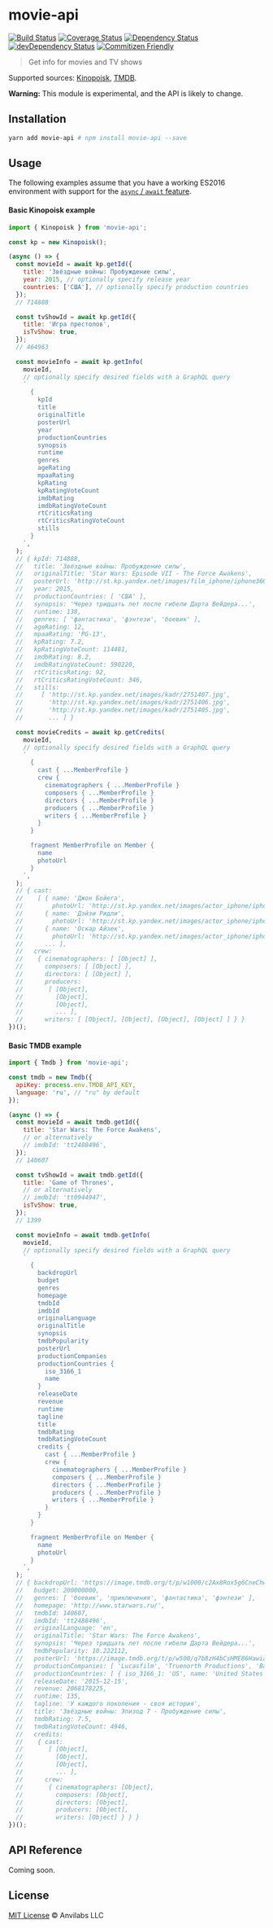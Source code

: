 # movie-api

[![Build Status](https://img.shields.io/travis/anvilabs/movie-api.svg)](https://travis-ci.org/anvilabs/movie-api)
[![Coverage Status](https://img.shields.io/codecov/c/github/anvilabs/movie-api.svg)](https://codecov.io/gh/anvilabs/movie-api)
[![Dependency Status](https://img.shields.io/david/anvilabs/movie-api.svg)](https://david-dm.org/anvilabs/movie-api)
[![devDependency Status](https://img.shields.io/david/dev/anvilabs/movie-api.svg)](https://david-dm.org/anvilabs/movie-api?type=dev)
[![Commitizen Friendly](https://img.shields.io/badge/commitizen-friendly-brightgreen.svg)](http://commitizen.github.io/cz-cli)

> Get info for movies and TV shows

Supported sources: [Kinopoisk](https://kinopoisk.ru), [TMDB](https://www.themoviedb.org/).

**Warning:** This module is experimental, and the API is likely to change.

## Installation

```bash
yarn add movie-api # npm install movie-api --save
```

## Usage

The following examples assume that you have a working ES2016 environment with support for the [`async` / `await` feature](http://babeljs.io/docs/plugins/transform-async-to-generator/).

#### Basic Kinopoisk example

```js
import { Kinopoisk } from 'movie-api';

const kp = new Kinopoisk();

(async () => {
  const movieId = await kp.getId({
    title: 'Звёздные войны: Пробуждение силы',
    year: 2015, // optionally specify release year
    countries: ['США'], // optionally specify production countries
  });
  // 714888

  const tvShowId = await kp.getId({
    title: 'Игра престолов',
    isTvShow: true,
  });
  // 464963

  const movieInfo = await kp.getInfo(
    movieId,
    // optionally specify desired fields with a GraphQL query
    `
      {
        kpId
        title
        originalTitle
        posterUrl
        year
        productionCountries
        synopsis
        runtime
        genres
        ageRating
        mpaaRating
        kpRating
        kpRatingVoteCount
        imdbRating
        imdbRatingVoteCount
        rtCriticsRating
        rtCriticsRatingVoteCount
        stills
      }
    `,
  );
  // { kpId: 714888,
  //   title: 'Звёздные войны: Пробуждение силы',
  //   originalTitle: 'Star Wars: Episode VII - The Force Awakens',
  //   posterUrl: 'http://st.kp.yandex.net/images/film_iphone/iphone360_714888.jpg?d=20151105180111',
  //   year: 2015,
  //   productionCountries: [ 'США' ],
  //   synopsis: 'Через тридцать лет после гибели Дарта Вейдера...',
  //   runtime: 138,
  //   genres: [ 'фантастика', 'фэнтези', 'боевик' ],
  //   ageRating: 12,
  //   mpaaRating: 'PG-13',
  //   kpRating: 7.2,
  //   kpRatingVoteCount: 114481,
  //   imdbRating: 8.2,
  //   imdbRatingVoteCount: 590220,
  //   rtCriticsRating: 92,
  //   rtCriticsRatingVoteCount: 346,
  //   stills:
  //     [ 'http://st.kp.yandex.net/images/kadr/2751407.jpg',
  //       'http://st.kp.yandex.net/images/kadr/2751406.jpg',
  //       'http://st.kp.yandex.net/images/kadr/2751405.jpg',
  //       ... ] }

  const movieCredits = await kp.getCredits(
    movieId,
    // optionally specify desired fields with a GraphQL query
    `
      {
        cast { ...MemberProfile }
        crew {
          cinematographers { ...MemberProfile }
          composers { ...MemberProfile }
          directors { ...MemberProfile }
          producers { ...MemberProfile }
          writers { ...MemberProfile }
        }
      }

      fragment MemberProfile on Member {
        name
        photoUrl
      }
    `,
  );
  // { cast:
  //    [ { name: 'Джон Бойега',
  //        photoUrl: 'http://st.kp.yandex.net/images/actor_iphone/iphone360_2196854.jpg?d=20130703131657' },
  //      { name: 'Дэйзи Ридли',
  //        photoUrl: 'http://st.kp.yandex.net/images/actor_iphone/iphone360_3016071.jpg?d=20140430113652' },
  //      { name: 'Оскар Айзек',
  //        photoUrl: 'http://st.kp.yandex.net/images/actor_iphone/iphone360_43284.jpg' },
  //      ... ],
  //   crew:
  //    { cinematographers: [ [Object] ],
  //      composers: [ [Object] ],
  //      directors: [ [Object] ],
  //      producers:
  //       [ [Object],
  //         [Object],
  //         [Object],
  //         ... ],
  //      writers: [ [Object], [Object], [Object], [Object] ] } }
})();
```

#### Basic TMDB example

```js
import { Tmdb } from 'movie-api';

const tmdb = new Tmdb({
  apiKey: process.env.TMDB_API_KEY,
  language: 'ru', // "ru" by default
});

(async () => {
  const movieId = await tmdb.getId({
    title: 'Star Wars: The Force Awakens',
    // or alternatively
    // imdbId: 'tt2488496',
  });
  // 140607

  const tvShowId = await tmdb.getId({
    title: 'Game of Thrones',
    // or alternatively
    // imdbId: 'tt0944947',
    isTvShow: true,
  });
  // 1399

  const movieInfo = await tmdb.getInfo(
    movieId,
    // optionally specify desired fields with a GraphQL query
    `
      {
        backdropUrl
        budget
        genres
        homepage
        tmdbId
        imdbId
        originalLanguage
        originalTitle
        synopsis
        tmdbPopularity
        posterUrl
        productionCompanies
        productionCountries {
          iso_3166_1
          name
        }
        releaseDate
        revenue
        runtime
        tagline
        title
        tmdbRating
        tmdbRatingVoteCount
        credits {
          cast { ...MemberProfile }
          crew {
            cinematographers { ...MemberProfile }
            composers { ...MemberProfile }
            directors { ...MemberProfile }
            producers { ...MemberProfile }
            writers { ...MemberProfile }
          }
        }
      }

      fragment MemberProfile on Member {
        name
        photoUrl
      }
    `,
  );
  // { backdropUrl: 'https://image.tmdb.org/t/p/w1000/c2Ax8Rox5g6CneChwy1gmu4UbSb.jpg',
  //   budget: 200000000,
  //   genres: [ 'боевик', 'приключения', 'фантастика', 'фэнтези' ],
  //   homepage: 'http://www.starwars.ru/',
  //   tmdbId: 140607,
  //   imdbId: 'tt2488496',
  //   originalLanguage: 'en',
  //   originalTitle: 'Star Wars: The Force Awakens',
  //   synopsis: 'Через тридцать лет после гибели Дарта Вейдера...',
  //   tmdbPopularity: 10.222112,
  //   posterUrl: 'https://image.tmdb.org/t/p/w500/q7b8zH4bCsHME86Hawia32ZuvJF.jpg',
  //   productionCompanies: [ 'Lucasfilm', 'Truenorth Productions', 'Bad Robot' ],
  //   productionCountries: [ { iso_3166_1: 'US', name: 'United States of America' } ],
  //   releaseDate: '2015-12-15',
  //   revenue: 2068178225,
  //   runtime: 135,
  //   tagline: 'У каждого поколения - своя история',
  //   title: 'Звёздные войны: Эпизод 7 - Пробуждение силы',
  //   tmdbRating: 7.5,
  //   tmdbRatingVoteCount: 4946,
  //   credits:
  //    { cast:
  //       [ [Object],
  //         [Object],
  //         [Object],
  //         ... ],
  //      crew:
  //       { cinematographers: [Object],
  //         composers: [Object],
  //         directors: [Object],
  //         producers: [Object],
  //         writers: [Object] } } }
})();
```

## API Reference

Coming soon.

## License

[MIT License](./LICENSE) © Anvilabs LLC
